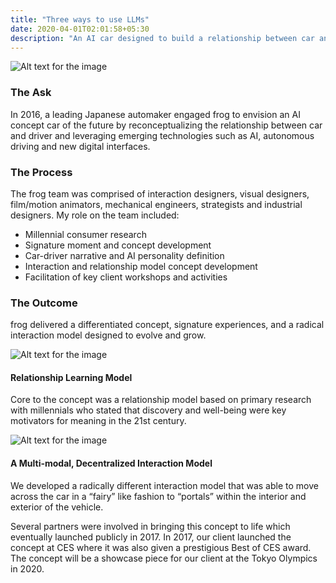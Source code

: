 ```yaml
---
title: "Three ways to use LLMs"
date: 2020-04-01T02:01:58+05:30
description: "An AI car designed to build a relationship between car and driver"
---
```


![Alt text for the image](Toyota-1.jpg)

### The Ask
In 2016, a leading Japanese automaker engaged frog to envision an AI concept car of the future by reconceptualizing the relationship between car and driver and leveraging emerging technologies such as AI, autonomous driving and new digital interfaces.

### The Process
The frog team was comprised of interaction designers, visual designers, film/motion animators, mechanical engineers, strategists and industrial designers. My role on the team included:
- Millennial consumer research
- Signature moment and concept development
- Car-driver narrative and AI personality definition
- Interaction and relationship model concept development
- Facilitation of key client workshops and activities

### The Outcome
frog delivered a differentiated concept, signature experiences, and a radical interaction model designed to evolve and grow.

![Alt text for the image](Toyota-2.jpg)

#### Relationship Learning Model
Core to the concept was a relationship model based on primary research with millennials who stated that discovery and well-being were key motivators for meaning in the 21st century.

![Alt text for the image](Toyota-3.jpg)

#### A Multi-modal, Decentralized Interaction Model
We developed a radically different interaction model that was able to move across the car in a “fairy” like fashion to “portals” within the interior and exterior of the vehicle.

Several partners were involved in bringing this concept to life which eventually launched publicly in 2017. In 2017, our client launched the concept at CES where it was also given a prestigious Best of CES award. The concept will be a showcase piece for our client at the Tokyo Olympics in 2020.
